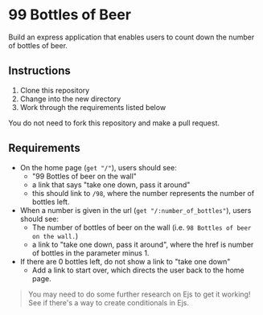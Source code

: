 # 99 Bottles of Beer

Build an express application that enables users to count down the number
of bottles of beer.

## Instructions

1. Clone this repository
2. Change into the new directory
3. Work through the requirements listed below

You do not need to fork this repository and make a pull request.

## Requirements

- On the home page (`get "/"`), users should see:
  - "99 Bottles of beer on the wall"
  - a link that says "take one down, pass it around"
  - this should link to `/98`, where the number represents the number of bottles left.
- When a number is given in the url (`get "/:number_of_bottles"`), users should see:
  - The number of bottles of beer on the wall (i.e. `98 Bottles of beer on the wall.`)
  - a link to "take one down, pass it around", where the href is number of bottles in the parameter minus 1.
- If there are 0 bottles left, do not show a link to "take one down"
  - Add a link to start over, which directs the user back to the home page.

> You may need to do some further research on Ejs to get it working! See if there's a way to create conditionals in Ejs.

